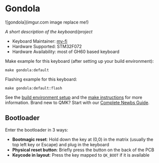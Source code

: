 # Gondola

![gondola](imgur.com image replace me!)

*A short description of the keyboard/project*

* Keyboard Maintainer: [my-fi](https://github.com/my-fi-25073)
* Hardware Supported: STM32F072
* Hardware Availability: most of GH60 based keyboard

Make example for this keyboard (after setting up your build environment):

    make gondola:default

Flashing example for this keyboard:

    make gondola:default:flash

See the [build environment setup](https://docs.qmk.fm/#/getting_started_build_tools) and the [make instructions](https://docs.qmk.fm/#/getting_started_make_guide) for more information. Brand new to QMK? Start with our [Complete Newbs Guide](https://docs.qmk.fm/#/newbs).

## Bootloader

Enter the bootloader in 3 ways:

* **Bootmagic reset**: Hold down the key at (0,0) in the matrix (usually the top left key or Escape) and plug in the keyboard
* **Physical reset button**: Briefly press the button on the back of the PCB
* **Keycode in layout**: Press the key mapped to `QK_BOOT` if it is available
